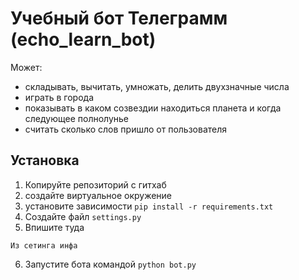 # Учебный бот Телеграмм (echo_learn_bot)


Может:
- складывать, вычитать, умножать, делить двухзначные числа
- играть в города
- показывать в каком созвездии находиться планета и когда следующее полнолунье
- считать сколько слов пришло от пользователя

## Установка

1. Копируйте репозиторий с гитхаб
2. создайте виртуальное окружение
3. установите зависимости `pip install -r requirements.txt`
4. Создайте файл `settings.py`
5. Впишите туда 
```
Из сетинга инфа
```
6. Запустите бота командой `python bot.py`
